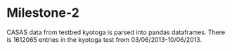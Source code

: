 # Milestone-2
CASAS data from testbed kyotoga is parsed into pandas dataframes. There is 1612065 entries in the kyotoga test from 03/06/2013-10/06/2013. 
